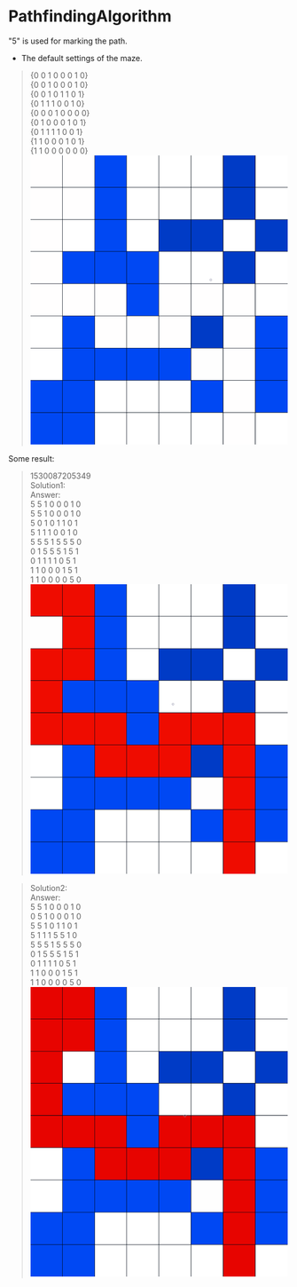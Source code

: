 # PathfindingAlgorithm
"5" is used for marking the path.<br>
* The default settings of the maze.<br>  
>{0 0 1 0 0 0 1 0}<br>
{0 0 1 0 0 0 1 0}<br>
{0 0 1 0 1 1 0 1}<br>
{0 1 1 1 0 0 1 0}<br>
{0 0 0 1 0 0 0 0}<br>
{0 1 0 0 0 1 0 1}<br>
{0 1 1 1 1 0 0 1}<br>
{1 1 0 0 0 1 0 1}<br>
{1 1 0 0 0 0 0 0}<br>
![](https://github.com/evencats/PathfindingAlgorithm/blob/master/DefautMaze.png)<br>

Some result: <br>
>1530087205349<br>
Solution1:<br>
Answer:<br>
5 5 1 0 0 0 1 0 <br>
5 5 1 0 0 0 1 0 <br>
5 0 1 0 1 1 0 1 <br>
5 1 1 1 0 0 1 0 <br>
5 5 5 1 5 5 5 0 <br>
0 1 5 5 5 1 5 1 <br>
0 1 1 1 1 0 5 1 <br>
1 1 0 0 0 1 5 1 <br>
1 1 0 0 0 0 5 0 <br>
![](https://github.com/evencats/PathfindingAlgorithm/blob/master/Solution2.png)<br>

>Solution2:<br>
Answer:<br>
5 5 1 0 0 0 1 0 <br>
0 5 1 0 0 0 1 0 <br>
5 5 1 0 1 1 0 1 <br>
5 1 1 1 5 5 1 0 <br>
5 5 5 1 5 5 5 0 <br>
0 1 5 5 5 1 5 1 <br>
0 1 1 1 1 0 5 1 <br>
1 1 0 0 0 1 5 1 <br>
1 1 0 0 0 0 5 0 <br>
![](https://github.com/evencats/PathfindingAlgorithm/blob/master/Solution3.png)<br>
